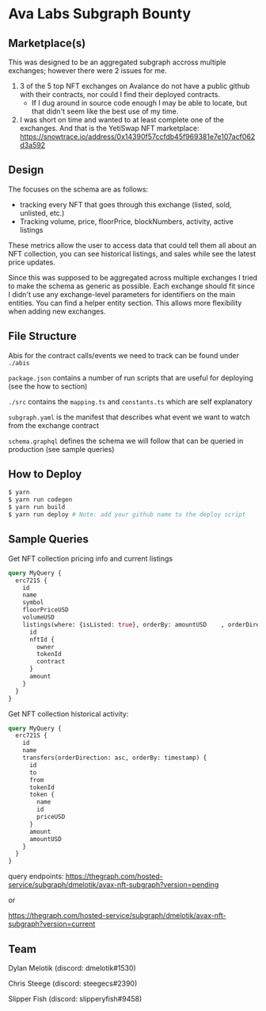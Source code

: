 # Ava Labs Subgraph Bounty

## Marketplace(s)

This was designed to be an aggregated subgraph accross multiple exchanges; however there were 2 issues for me. 

1) 3 of the 5 top NFT exchanges on Avalance do not have a public github with their contracts, nor could I find their deployed contracts.
   - If I dug around in source code enough I may be able to locate, but that didn't seem like the best use of my time.
2) I was short on time and wanted to at least complete one of the exchanges. And that is the YetiSwap NFT marketplace: https://snowtrace.io/address/0x14390f57ccfdb45f969381e7e107acf062d3a592

## Design

The focuses on the schema are as follows:

- tracking every NFT that goes through this exchange (listed, sold, unlisted, etc.)
- Tracking volume, price, floorPrice, blockNumbers, activity, active listings

These metrics allow the user to access data that could tell them all about an NFT collection, you can see historical listings, and sales while see the latest price updates.

Since this was supposed to be aggregated across multiple exchanges I tried to make the schema as generic as possible. Each exchange should fit since I didn't use any exchange-level parameters for identifiers on the main entities. You can find a helper entity section. This allows more flexibility when adding new exchanges.


## File Structure

Abis for the contract calls/events we need to track can be found under `./abis`

`package.json` contains a number of run scripts that are useful for deploying (see the how to section)

`./src` contains the `mapping.ts` and `constants.ts` which are self explanatory

`subgraph.yaml` is the manifest that describes what event we want to watch from the exchange contract

`schema.graphql` defines the schema we will follow that can be queried in production (see sample queries)

## How to Deploy

```bash
$ yarn
$ yarn run codegen
$ yarn run build
$ yarn run deploy # Note: add your github name to the deploy script
```

## Sample Queries

Get NFT collection pricing info and current listings
```graphql
query MyQuery {
  erc721S {
    id
    name
    symbol
    floorPriceUSD
    volumeUSD
    listings(where: {isListed: true}, orderBy: amountUSD    , orderDirection: desc) {
      id
      nftId {
        owner
        tokenId
        contract
      }
      amount
    }
  }
}
```

Get NFT collection historical activity:
```graphql
query MyQuery {
  erc721S {
    id
    name
    transfers(orderDirection: asc, orderBy: timestamp) {
      id
      to
      from
      tokenId
      token {
        name
        id
        priceUSD
      }
      amount
      amountUSD
    }
  }
}
```

query endpoints: https://thegraph.com/hosted-service/subgraph/dmelotik/avax-nft-subgraph?version=pending

or

https://thegraph.com/hosted-service/subgraph/dmelotik/avax-nft-subgraph?version=current

## Team

Dylan Melotik (discord: dmelotik#1530)

Chris Steege (discord: steegecs#2390)

Slipper Fish (discord: slipperyfish#9458)